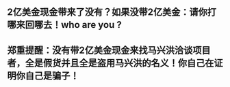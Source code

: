 
## 2亿美金现金带来了没有？如果没带2亿美金：请你打哪来回哪去！who are you ?


## 郑重提醒：没有带2亿美金现金来找马兴洪洽谈项目者，全是假货并且全是盗用马兴洪的名义！你自己在证明你自己是骗子！
